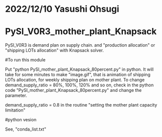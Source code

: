 # 2022/12/10 Yasushi Ohsugi
#
# PySI_V0R3_mother_plant_Knapsack

PySI_V0R3 is demand plan on supply chain. and "production allocation" or "shipping LOTs allocation" with Knapsack solver.

#To run this module

Put "python PySI_mother_plant_Knapsack_80percent.py" in python.
It will take for some minutes to make "image.gif", that is animation of shipping LOTs allocation, for weekly shipping plan on mother plant.
To change demand_supply_ratio = 80%, 100%, 120% and so on, check in the python code "PySI_mother_plant_Knapsack_80percent.py" and change the parameter. 

demand_supply_ratio = 0.8
in the routine "setting the mother plant capacity limitation"

#python vesion

See, "conda_list.txt" 


